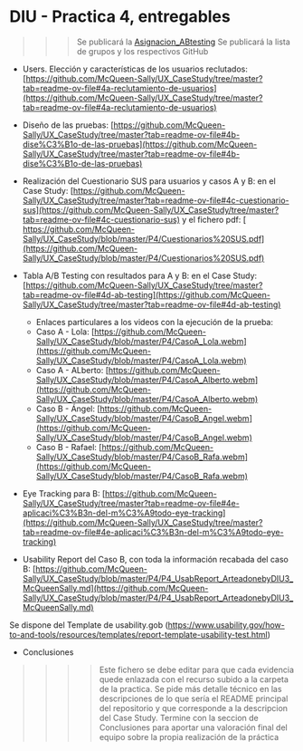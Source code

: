 # DIU - Practica 4, entregables

>>> Se publicará la [Asignacion_ABtesting](https://github.com/mgea/DIU/blob/master/P4/Asignacion_ABtesting.pdf)
>>> Se publicará la lista de grupos y los respectivos GitHub

- Users. Elección y características de los usuarios reclutados: [https://github.com/McQueen-Sally/UX_CaseStudy/tree/master?tab=readme-ov-file#4a-reclutamiento-de-usuarios](https://github.com/McQueen-Sally/UX_CaseStudy/tree/master?tab=readme-ov-file#4a-reclutamiento-de-usuarios)
  
- Diseño de las pruebas: [https://github.com/McQueen-Sally/UX_CaseStudy/tree/master?tab=readme-ov-file#4b-dise%C3%B1o-de-las-pruebas](https://github.com/McQueen-Sally/UX_CaseStudy/tree/master?tab=readme-ov-file#4b-dise%C3%B1o-de-las-pruebas)
- Realización del Cuestionario SUS para usuarios y casos A y B: en el Case Study: [https://github.com/McQueen-Sally/UX_CaseStudy/tree/master?tab=readme-ov-file#4c-cuestionario-sus](https://github.com/McQueen-Sally/UX_CaseStudy/tree/master?tab=readme-ov-file#4c-cuestionario-sus) y el fichero pdf: [ https://github.com/McQueen-Sally/UX_CaseStudy/blob/master/P4/Cuestionarios%20SUS.pdf](https://github.com/McQueen-Sally/UX_CaseStudy/blob/master/P4/Cuestionarios%20SUS.pdf)
- Tabla A/B Testing con resultados para A y B: en el Case Study: [https://github.com/McQueen-Sally/UX_CaseStudy/tree/master?tab=readme-ov-file#4d-ab-testing](https://github.com/McQueen-Sally/UX_CaseStudy/tree/master?tab=readme-ov-file#4d-ab-testing)
    - Enlaces particulares a los videos con la ejecución de la prueba:
    - Caso A - Lola: [https://github.com/McQueen-Sally/UX_CaseStudy/blob/master/P4/CasoA_Lola.webm](https://github.com/McQueen-Sally/UX_CaseStudy/blob/master/P4/CasoA_Lola.webm)
    - Caso A - ALberto: [https://github.com/McQueen-Sally/UX_CaseStudy/blob/master/P4/CasoA_Alberto.webm](https://github.com/McQueen-Sally/UX_CaseStudy/blob/master/P4/CasoA_Alberto.webm)
    - Caso B - Ángel: [https://github.com/McQueen-Sally/UX_CaseStudy/blob/master/P4/CasoB_Angel.webm](https://github.com/McQueen-Sally/UX_CaseStudy/blob/master/P4/CasoB_Angel.webm)
    - Caso B - Rafael: [https://github.com/McQueen-Sally/UX_CaseStudy/blob/master/P4/CasoB_Rafa.webm](https://github.com/McQueen-Sally/UX_CaseStudy/blob/master/P4/CasoB_Rafa.webm)
      
- Eye Tracking para B: [https://github.com/McQueen-Sally/UX_CaseStudy/tree/master?tab=readme-ov-file#4e-aplicaci%C3%B3n-del-m%C3%A9todo-eye-tracking](https://github.com/McQueen-Sally/UX_CaseStudy/tree/master?tab=readme-ov-file#4e-aplicaci%C3%B3n-del-m%C3%A9todo-eye-tracking)
- Usability Report del Caso B, con toda la información recabada del caso B: [https://github.com/McQueen-Sally/UX_CaseStudy/blob/master/P4/P4_UsabReport_ArteadonebyDIU3_McQueenSally.md](https://github.com/McQueen-Sally/UX_CaseStudy/blob/master/P4/P4_UsabReport_ArteadonebyDIU3_McQueenSally.md)

Se dispone del Template de usability.gob (https://www.usability.gov/how-to-and-tools/resources/templates/report-template-usability-test.html) 
- Conclusiones

>>>> Este fichero se debe editar para que cada evidencia quede enlazada con el recurso subido a la carpeta de la practica. Se pide más detalle técnico en las descripciones de lo que sería el README principal del repositorio y que corresponde a la descripcion del Case Study.
>>>> Termine con la seccion de Conclusiones para aportar una valoración final del equipo sobre la propia realización de la práctica
